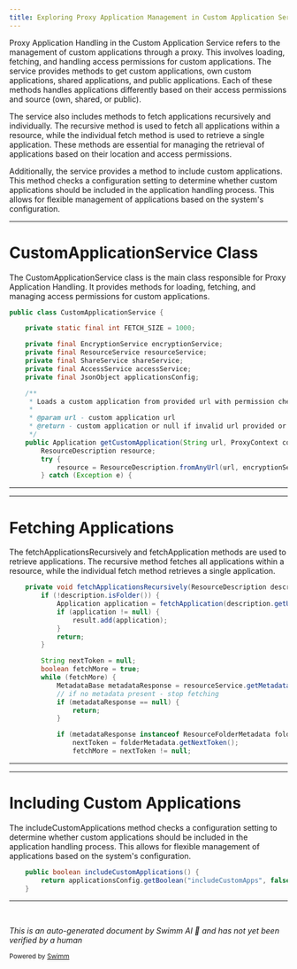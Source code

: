 ```yaml
---
title: Exploring Proxy Application Management in Custom Application Service
---
```

Proxy Application Handling in the Custom Application Service refers to the management of custom applications through a proxy. This involves loading, fetching, and handling access permissions for custom applications. The service provides methods to get custom applications, own custom applications, shared applications, and public applications. Each of these methods handles applications differently based on their access permissions and source (own, shared, or public).

The service also includes methods to fetch applications recursively and individually. The recursive method is used to fetch all applications within a resource, while the individual fetch method is used to retrieve a single application. These methods are essential for managing the retrieval of applications based on their location and access permissions.

Additionally, the service provides a method to include custom applications. This method checks a configuration setting to determine whether custom applications should be included in the application handling process. This allows for flexible management of applications based on the system's configuration.

<SwmSnippet path="/src/main/java/com/epam/aidial/core/service/CustomApplicationService.java" line="26">

---

# CustomApplicationService Class

The CustomApplicationService class is the main class responsible for Proxy Application Handling. It provides methods for loading, fetching, and managing access permissions for custom applications.

```java
public class CustomApplicationService {

    private static final int FETCH_SIZE = 1000;

    private final EncryptionService encryptionService;
    private final ResourceService resourceService;
    private final ShareService shareService;
    private final AccessService accessService;
    private final JsonObject applicationsConfig;

    /**
     * Loads a custom application from provided url with permission check
     *
     * @param url - custom application url
     * @return - custom application or null if invalid url provided or resource not found
     */
    public Application getCustomApplication(String url, ProxyContext context) {
        ResourceDescription resource;
        try {
            resource = ResourceDescription.fromAnyUrl(url, encryptionService);
        } catch (Exception e) {
```

---

</SwmSnippet>

<SwmSnippet path="/src/main/java/com/epam/aidial/core/service/CustomApplicationService.java" line="132">

---

# Fetching Applications

The fetchApplicationsRecursively and fetchApplication methods are used to retrieve applications. The recursive method fetches all applications within a resource, while the individual fetch method retrieves a single application.

```java
    private void fetchApplicationsRecursively(ResourceDescription description, List<Application> result) {
        if (!description.isFolder()) {
            Application application = fetchApplication(description.getUrl());
            if (application != null) {
                result.add(application);
            }
            return;
        }

        String nextToken = null;
        boolean fetchMore = true;
        while (fetchMore) {
            MetadataBase metadataResponse = resourceService.getMetadata(description, nextToken, FETCH_SIZE, true);
            // if no metadata present - stop fetching
            if (metadataResponse == null) {
                return;
            }

            if (metadataResponse instanceof ResourceFolderMetadata folderMetadata) {
                nextToken = folderMetadata.getNextToken();
                fetchMore = nextToken != null;
```

---

</SwmSnippet>

<SwmSnippet path="/src/main/java/com/epam/aidial/core/service/CustomApplicationService.java" line="128">

---

# Including Custom Applications

The includeCustomApplications method checks a configuration setting to determine whether custom applications should be included in the application handling process. This allows for flexible management of applications based on the system's configuration.

```java
    public boolean includeCustomApplications() {
        return applicationsConfig.getBoolean("includeCustomApps", false);
    }
```

---

</SwmSnippet>

&nbsp;

*This is an auto-generated document by Swimm AI 🌊 and has not yet been verified by a human*

<SwmMeta version="3.0.0" repo-id="Z2l0aHViJTNBJTNBYWktZGlhbC1jb3JlLWRlbW8lM0ElM0FTd2ltbS1EZW1v" repo-name="ai-dial-core-demo" doc-type="overview"><sup>Powered by [Swimm](/)</sup></SwmMeta>
